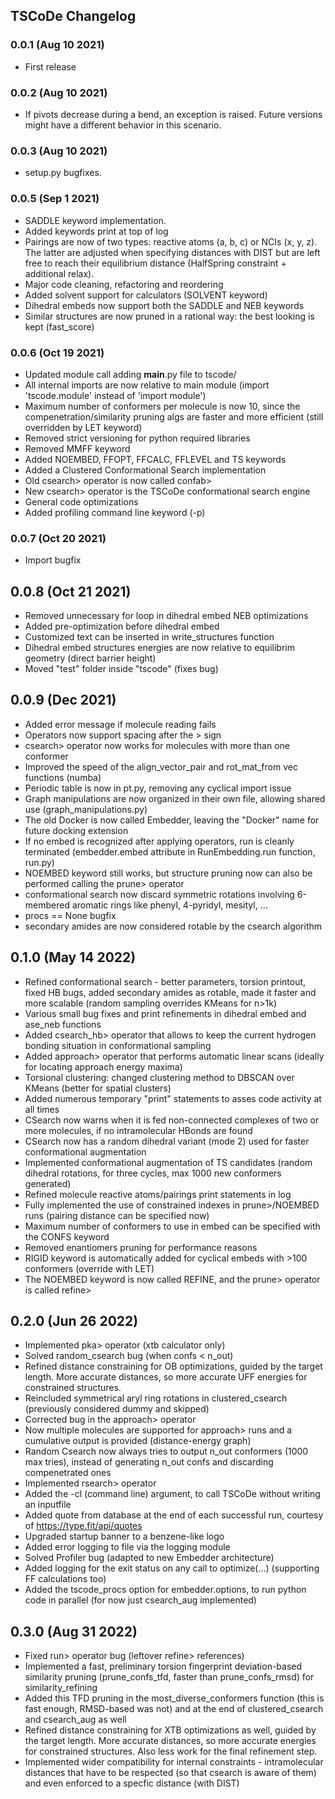 ## TSCoDe Changelog

### 0.0.1 (Aug 10 2021)
- First release

### 0.0.2 (Aug 10 2021)
- If pivots decrease during a bend, an exception is raised. Future versions might have a different behavior in this scenario.

### 0.0.3 (Aug 10 2021)
- setup.py bugfixes.

### 0.0.5 (Sep 1 2021)
- SADDLE keyword implementation.
- Added keywords print at top of log
- Pairings are now of two types: reactive atoms (a, b, c) or NCIs (x, y, z). The latter are adjusted when specifying distances with DIST but are left free to reach their equilibrium distance (HalfSpring constraint + additional relax).
- Major code cleaning, refactoring and reordering
- Added solvent support for calculators (SOLVENT keyword)
- Dihedral embeds now support both the SADDLE and NEB keywords
- Similar structures are now pruned in a rational way: the best looking is kept (fast_score)

### 0.0.6 (Oct 19 2021)
- Updated module call adding __main__.py file to tscode/
- All internal imports are now relative to main module (import 'tscode.module' instead of 'import module')
- Maximum number of conformers per molecule is now 10, since the compenetration/similarity pruning algs are faster and more efficient (still overridden by LET keyword)
- Removed strict versioning for python required libraries
- Removed MMFF keyword
- Added NOEMBED, FFOPT, FFCALC, FFLEVEL and TS keywords
- Added a Clustered Conformational Search implementation
- Old csearch> operator is now called confab>
- New csearch> operator is the TSCoDe conformational search engine
- General code optimizations
- Added profiling command line keyword (-p)

### 0.0.7 (Oct 20 2021)
- Import bugfix

## 0.0.8 (Oct 21 2021)
- Removed unnecessary for loop in dihedral embed NEB optimizations
- Added pre-optimization before dihedral embed
- Customized text can be inserted in write_structures function
- Dihedral embed structures energies are now relative to equilibrim geometry (direct barrier height)
- Moved "test" folder inside "tscode" (fixes bug)

## 0.0.9 (Dec 2021)
- Added error message if molecule reading fails
- Operators now support spacing after the > sign
- csearch> operator now works for molecules with more than one conformer
- Improved the speed of the align_vector_pair and rot_mat_from vec functions (numba)
- Periodic table is now in pt.py, removing any cyclical import issue
- Graph manipulations are now organized in their own file, allowing shared use (graph_manipulations.py)
- The old Docker is now called Embedder, leaving the "Docker" name for future docking extension
- If no embed is recognized after applying operators, run is cleanly terminated (embedder.embed attribute in RunEmbedding.run function, run.py)
- NOEMBED keyword still works, but structure pruning now can also be performed calling the prune> operator
- conformational search now discard symmetric rotations involving 6-membered aromatic rings like phenyl, 4-pyridyl, mesityl, ...
- procs == None bugfix
- secondary amides are now considered rotable by the csearch algorithm

## 0.1.0 (May 14 2022)
- Refined conformational search - better parameters, torsion printout, fixed HB bugs, added secondary amides as rotable, made it faster and more scalable (random sampling overrides KMeans for n>1k)
- Various small bug fixes and print refinements in dihedral embed and ase_neb functions
- Added csearch_hb> operator that allows to keep the current hydrogen bonding situation in conformational sampling
- Added approach> operator that performs automatic linear scans (ideally for locating approach energy maxima)
- Torsional clustering: changed clustering method to DBSCAN over KMeans (better for spatial clusters)
- Added numerous temporary "print" statements to asses code activity at all times
- CSearch now warns when it is fed non-connected complexes of two or more molecules, if no intramolecular HBonds are found
- CSearch now has a random dihedral variant (mode 2) used for faster conformational augmentation
- Implemented conformational augmentation of TS candidates (random dihedral rotations, for three cycles, max 1000 new conformers generated)
- Refined molecule reactive atoms/pairings print statements in log
- Fully implemented the use of constrained indexes in prune>/NOEMBED runs (pairing distance can be specified now)
- Maximum number of conformers to use in embed can be specified with the CONFS keyword
- Removed enantiomers pruning for performance reasons
- RIGID keyword is automatically added for cyclical embeds with >100 conformers (override with LET)
- The NOEMBED keyword is now called REFINE, and the prune> operator is called refine>

## 0.2.0 (Jun 26 2022)
- Implemented pka> operator (xtb calculator only)
- Solved random_csearch bug (when confs < n_out)
- Refined distance constraining for OB optimizations, guided by the target length. More accurate distances, so more accurate UFF energies for constrained structures.
- Reincluded symmetrical aryl ring rotations in clustered_csearch (previously considered dummy and skipped)
- Corrected bug in the approach> operator
- Now multiple molecules are supported for approach> runs and a cumulative output is provided (distance-energy graph)
- Random Csearch now always tries to output n_out conformers (1000 max tries), instead of generating n_out confs and discarding compenetrated ones
- Implemented rsearch> operator
- Added the -cl (command line) argument, to call TSCoDe without writing an inputfile
- Added quote from database at the end of each successful run, courtesy of https://type.fit/api/quotes
- Upgraded startup banner to a benzene-like logo
- Added error logging to file via the logging module
- Solved Profiler bug (adapted to new Embedder architecture)
- Added logging for the exit status on any call to optimize(...) (supporting FF calculations too)
- Added the tscode_procs option for embedder.options, to run python code in parallel (for now just csearch_aug implemented)

## 0.3.0 (Aug 31 2022)
- Fixed run> operator bug (leftover refine> references)
- Implemented a fast, preliminary torsion fingerprint deviation-based similarity pruning (prune_confs_tfd, faster than prune_confs_rmsd) for similarity_refining
- Added this TFD pruning in the most_diverse_conformers function (this is fast enough, RMSD-based was not) and at the end of clustered_csearch and csearch_aug as well
- Refined distance constraining for XTB optimizations as well, guided by the target length. More accurate distances, so more accurate energies for constrained structures. Also less work for the final refinement step.
- Implemented wider compatibility for internal constraints - intramolecular distances that have to be respected (so that csearch is aware of them) and even enforced to a specfic distance (with DIST)